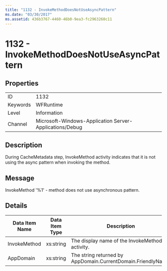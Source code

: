```yaml
---
title: "1132 - InvokeMethodDoesNotUseAsyncPattern"
ms.date: "03/30/2017"
ms.assetid: 436b3767-4460-46b0-9ea3-fc2963260c11
---
```

# 1132 - InvokeMethodDoesNotUseAsyncPattern
## Properties  


|||  
|-|-|  
|ID|1132|  
|Keywords|WFRuntime|  
|Level|Information|  
|Channel|Microsoft-Windows-Application Server-Applications/Debug|  

## Description  
 During CacheMetadata step, InvokeMethod activity indicates that it is not using the async pattern when invoking the method.  

## Message  
 InvokeMethod '%1' - method does not use asynchronous pattern.  

## Details  


| Data Item Name | Data Item Type |                         Description                          |
|----------------|----------------|--------------------------------------------------------------|
|  InvokeMethod  |   xs:string    |        The display name of the InvokeMethod activity.        |
|   AppDomain    |   xs:string    | The string returned by AppDomain.CurrentDomain.FriendlyName. |

